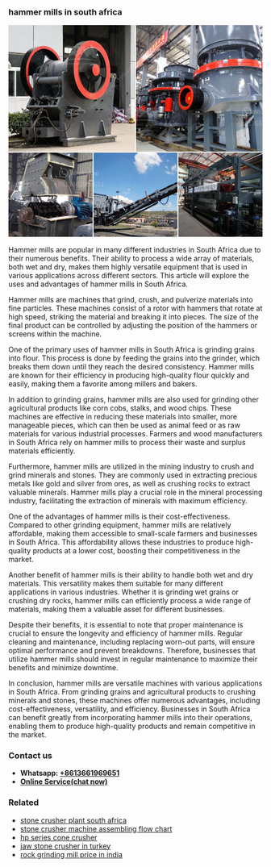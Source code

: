 <h3>hammer mills in south africa</h3><img src='1704791660.jpg' alt=''><p>Hammer mills are popular in many different industries in South Africa due to their numerous benefits. Their ability to process a wide array of materials, both wet and dry, makes them highly versatile equipment that is used in various applications across different sectors. This article will explore the uses and advantages of hammer mills in South Africa.</p><p>Hammer mills are machines that grind, crush, and pulverize materials into fine particles. These machines consist of a rotor with hammers that rotate at high speed, striking the material and breaking it into pieces. The size of the final product can be controlled by adjusting the position of the hammers or screens within the machine.</p><p>One of the primary uses of hammer mills in South Africa is grinding grains into flour. This process is done by feeding the grains into the grinder, which breaks them down until they reach the desired consistency. Hammer mills are known for their efficiency in producing high-quality flour quickly and easily, making them a favorite among millers and bakers.</p><p>In addition to grinding grains, hammer mills are also used for grinding other agricultural products like corn cobs, stalks, and wood chips. These machines are effective in reducing these materials into smaller, more manageable pieces, which can then be used as animal feed or as raw materials for various industrial processes. Farmers and wood manufacturers in South Africa rely on hammer mills to process their waste and surplus materials efficiently.</p><p>Furthermore, hammer mills are utilized in the mining industry to crush and grind minerals and stones. They are commonly used in extracting precious metals like gold and silver from ores, as well as crushing rocks to extract valuable minerals. Hammer mills play a crucial role in the mineral processing industry, facilitating the extraction of minerals with maximum efficiency.</p><p>One of the advantages of hammer mills is their cost-effectiveness. Compared to other grinding equipment, hammer mills are relatively affordable, making them accessible to small-scale farmers and businesses in South Africa. This affordability allows these industries to produce high-quality products at a lower cost, boosting their competitiveness in the market.</p><p>Another benefit of hammer mills is their ability to handle both wet and dry materials. This versatility makes them suitable for many different applications in various industries. Whether it is grinding wet grains or crushing dry rocks, hammer mills can efficiently process a wide range of materials, making them a valuable asset for different businesses.</p><p>Despite their benefits, it is essential to note that proper maintenance is crucial to ensure the longevity and efficiency of hammer mills. Regular cleaning and maintenance, including replacing worn-out parts, will ensure optimal performance and prevent breakdowns. Therefore, businesses that utilize hammer mills should invest in regular maintenance to maximize their benefits and minimize downtime.</p><p>In conclusion, hammer mills are versatile machines with various applications in South Africa. From grinding grains and agricultural products to crushing minerals and stones, these machines offer numerous advantages, including cost-effectiveness, versatility, and efficiency. Businesses in South Africa can benefit greatly from incorporating hammer mills into their operations, enabling them to produce high-quality products and remain competitive in the market.</p><h3>Contact us</h3><ul><li><strong>Whatsapp:&nbsp;<a href="https://wa.me/8613661969651">+8613661969651</a></strong></li><li><a href="https://swt.shibang-china.com/?git&amp;zhl&amp;hammer mills in south africa"><strong>Online Service(chat now)</strong></a></li></ul><h3>Related</h3><ul><li><a href='stone crusher plant south africa.md'>stone crusher plant south africa</a></li><li><a href='stone crusher machine assembling flow chart.md'>stone crusher machine assembling flow chart</a></li><li><a href='hp series cone crusher.md'>hp series cone crusher</a></li><li><a href='jaw stone crusher in turkey.md'>jaw stone crusher in turkey</a></li><li><a href='rock grinding mill price in india.md'>rock grinding mill price in india</a></li></ul>